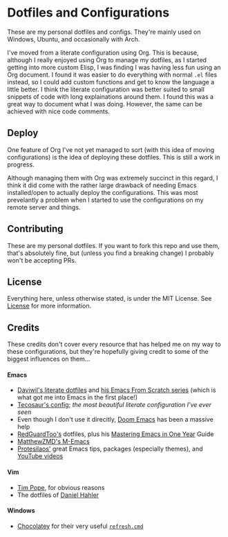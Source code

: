 # Dotfiles and Configurations

These are my personal dotfiles and configs. They're mainly used on Windows, Ubuntu, and occasionally with Arch. 

I've moved from a literate configuration using Org. This is because, although I really enjoyed using Org to manage my dotfiles, as I started getting into more custom Elisp, I was finding I was having less fun using an Org document. I found it was easier to do everything with normal `.el` files instead, so I could add custom functions and get to know the language a little better. I think the literate configuration was better suited to small snippets of code with long explainations around them. I found this was a great way to document what I was doing. However, the same can be achieved with nice code comments.

## Deploy

One feature of Org I've not yet managed to sort (with this idea of moving configurations) is the idea of deploying these dotfiles. This is still a work in progress.

Although managing them with Org was extremely succinct in this regard, I think it did come with the rather large drawback of needing Emacs installed/open to actually deploy the configurations. This was most prevelantly a problem when I started to use the configurations on my remote server and things. 

## Contributing

These are my personal dotfiles. If you want to fork this repo and use them, that's absolutely fine, but (unless you find a breaking change) I probably won't be accepting PRs.

## License

Everything here, unless otherwise stated, is under the MIT License. See [License](/LICENSE) for more information.

## Credits

These credits don't cover every resource that has helped me on my way to these configurations, but they're hopefully giving credit to some of the biggest influences on them...

#### Emacs

- [Daviwil's literate dotfiles](https://github.com/daviwil/dotfiles) and [his Emacs From Scratch series](https://github.com/daviwil/emacs-from-scratch) (which is what got me into Emacs in the first place!)
- [Tecosaur's config](https://tecosaur.github.io/emacs-config/config.html); *the most beautiful literate configuration I've ever seen*
- Even though I don't use it direcitly, [Doom Emacs](https://github.com/doomemacs/doomemacs) has been a massive help
- [RedGuardToo's](https://github.com/redguardtoo/emacs.d) dotfiles, plus his [Mastering Emacs in One Year](https://github.com/redguardtoo/mastering-emacs-in-one-year-guide) Guide 
- [MatthewZMD's M-Emacs](https://github.com/MatthewZMD/.emacs.d)
- [Protesilaos'](https://protesilaos.com/emacs/dotemacs) great Emacs tips, packages (especially themes), and [YouTube videos](https://www.youtube.com/@protesilaos)

#### Vim

- [Tim Pope](https://github.com/tpope), for obvious reasons
- The dotfiles of [Daniel Hahler](https://github.com/blueyed)

#### Windows

- [Chocolatey](https://chocolatey.org/) for their very useful [`refresh.cmd`](https://github.com/chocolatey/choco/blob/develop/src/chocolatey.resources/redirects/RefreshEnv.cmd)
